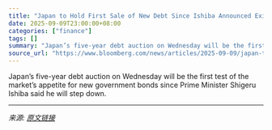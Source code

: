 ```yaml
---
title: "Japan to Hold First Sale of New Debt Since Ishiba Announced Exit"
date: 2025-09-09T23:00:00+08:00
categories: ["finance"]
tags: []
summary: "Japan’s five-year debt auction on Wednesday will be the first test of the market’s appetite for new government bonds since Prime Minister Shigeru Ishiba said he will step down."
source_url: "https://www.bloomberg.com/news/articles/2025-09-09/japan-to-hold-first-sale-of-new-debt-since-ishiba-announced-exit"
---
```


Japan’s five-year debt auction on Wednesday will be the first test of the market’s appetite for new government bonds since Prime Minister Shigeru Ishiba said he will step down.

---

*来源: [原文链接](https://www.bloomberg.com/news/articles/2025-09-09/japan-to-hold-first-sale-of-new-debt-since-ishiba-announced-exit)*
